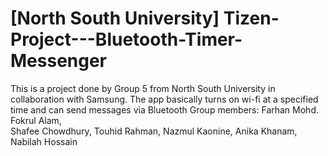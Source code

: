 # [North South University] Tizen-Project---Bluetooth-Timer-Messenger
This is a project done by Group 5 from North South University in collaboration with Samsung. The app basically turns on wi-fi at a specified time and can send messages via Bluetooth
Group members:
Farhan Mohd. Fokrul Alam,<br />
Shafee Chowdhury,
Touhid Rahman,
Nazmul Kaonine,
Anika Khanam,
Nabilah Hossain
